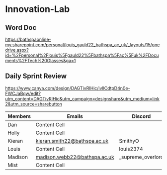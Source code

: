 # Innovation-Lab

## Word Doc
https://bathspaonline-my.sharepoint.com/personal/louis_gauld22_bathspa_ac_uk/_layouts/15/onedrive.aspx?id=%2Fpersonal%2Flouis%5Fgauld22%5Fbathspa%5Fac%5Fuk%2FDocuments%2FTech%20Glasses&ga=1


## Daily Sprint Review
https://www.canva.com/design/DAGTivRIHic/ivllCdtpD4n0e-FWCJaBqw/edit?utm_content=DAGTivRIHic&utm_campaign=designshare&utm_medium=link2&utm_source=sharebutton


|    Members    |    Emails     |    Discord     |
| ------------- | ------------- | ------------- |
| Dan  | Content Cell  |
| Holly  | Content Cell  |
| Kieran  | kieran.smith22@bathspa.ac.uk  |SmithyO|
| Louis | Content Cell  | louis2374 |
| Madison  | madison.webb22@bathspa.ac.uk  |_supreme_overlord|
| Mist  | Content Cell  |
